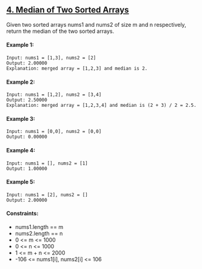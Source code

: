 ## [4. Median of Two Sorted Arrays](https://leetcode.com/problems/median-of-two-sorted-arrays/)

Given two sorted arrays nums1 and nums2 of size m and n respectively, return the median of the two sorted arrays.

#### Example 1:
```
Input: nums1 = [1,3], nums2 = [2]
Output: 2.00000
Explanation: merged array = [1,2,3] and median is 2.
```
#### Example 2:
```
Input: nums1 = [1,2], nums2 = [3,4]
Output: 2.50000
Explanation: merged array = [1,2,3,4] and median is (2 + 3) / 2 = 2.5.
```
#### Example 3:
```
Input: nums1 = [0,0], nums2 = [0,0]
Output: 0.00000
```
#### Example 4:
```
Input: nums1 = [], nums2 = [1]
Output: 1.00000
```

#### Example 5:
```
Input: nums1 = [2], nums2 = []
Output: 2.00000
```

#### Constraints:

- nums1.length == m
- nums2.length == n
- 0 <= m <= 1000
- 0 <= n <= 1000
- 1 <= m + n <= 2000
- -106 <= nums1[i], nums2[i] <= 106
